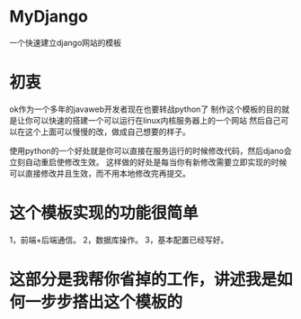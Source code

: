 # MyDjango
一个快速建立django网站的模板

# 初衷
ok作为一个多年的javaweb开发者现在也要转战python了
制作这个模板的目的就是让你可以快速的搭建一个可以运行在linux内核服务器上的一个网站
然后自己可以在这个上面可以慢慢的改，做成自己想要的样子。

使用python的一个好处就是你可以直接在服务运行的时候修改代码，然后djano会立刻自动重启使修改生效。
这样做的好处是每当你有新修改需要立即实现的时候可以直接修改并且生效，而不用本地修改完再提交。

# 这个模板实现的功能很简单
1，前端+后端通信。
2，数据库操作。
3，基本配置已经写好。

# 这部分是我帮你省掉的工作，讲述我是如何一步步搭出这个模板的
